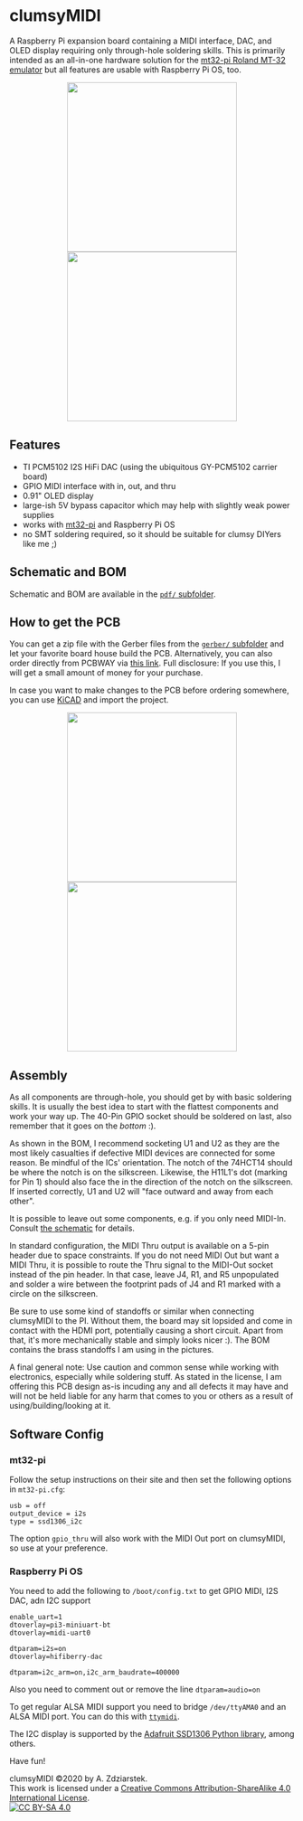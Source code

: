 # clumsyMIDI
A Raspberry Pi expansion board containing a MIDI interface, DAC, and OLED display requiring only through-hole soldering skills. This is primarily intended as an all-in-one hardware solution for the [mt32-pi Roland MT-32 emulator](https://github.com/dwhinham/mt32-pi) but all features are usable with Raspberry Pi OS, too.

<p align="center">
  <img src="https://github.com/gmcn42/clumsyMIDI/raw/main/pictures/IMGP8915-2.jpg" height="300">
  <img src="https://github.com/gmcn42/clumsyMIDI/raw/main/pictures/IMGP8907-1.jpg" height="300">
</p>

## Features
* TI PCM5102 I2S HiFi DAC (using the ubiquitous GY-PCM5102 carrier board)
* GPIO MIDI interface with in, out, and thru
* 0.91" OLED display
* large-ish 5V bypass capacitor which may help with slightly weak power supplies
* works with [mt32-pi](https://github.com/dwhinham/mt32-pi) and Raspberry Pi OS
* no SMT soldering required, so it should be suitable for clumsy DIYers like me ;)

## Schematic and BOM
Schematic and BOM are available in the [`pdf/` subfolder](https://github.com/gmcn42/clumsyMIDI/tree/main/pdf).

## How to get the PCB
You can get a zip file with the Gerber files from the [`gerber/` subfolder](https://github.com/gmcn42/clumsyMIDI/tree/main/gerber) and let your favorite board house build the PCB. Alternatively, you can also order directly from PCBWAY via [this link](https://www.pcbway.com/project/shareproject/clumsyMIDI___Raspberry_Pi_expansion_board.html). Full disclosure: If you use this, I will get a small amount of money for your purchase.

In case you want to make changes to the PCB before ordering somewhere, you can use [KiCAD](https://kicad.org/) and import the project.

<p align="center">
  <img src="https://github.com/gmcn42/clumsyMIDI/raw/main/pictures/IMGP8886.jpg" height="300">
  <img src="https://github.com/gmcn42/clumsyMIDI/raw/main/pictures/IMGP8888.jpg" height="300">
</p>

## Assembly
As all components are through-hole, you should get by with basic soldering skills. It is usually the best idea to start with the flattest components and work your way up. The 40-Pin GPIO socket should be soldered on last, also remember that it goes on the *bottom* :).

As shown in the BOM, I recommend socketing U1 and U2 as they are the most likely casualties if defective MIDI devices are connected for some reason. Be mindful of the ICs' orientation. The notch of the 74HCT14 should be where the notch is on the silkscreen. Likewise, the H11L1's dot (marking for Pin 1) should also face the in the direction of the notch on the silkscreen. If inserted correctly, U1 and U2 will "face outward and away from each other".

It is possible to leave out some components, e.g. if you only need MIDI-In. Consult [the schematic](https://github.com/gmcn42/clumsyMIDI/blob/main/pdf/clumsyMIDI-schematic.pdf) for details.

In standard configuration, the MIDI Thru output is available on a 5-pin header due to space constraints. If you do not need MIDI Out but want a MIDI Thru, it is possible to route the Thru signal to the MIDI-Out socket instead of the pin header. In that case, leave J4, R1, and R5 unpopulated and solder a wire between the footprint pads of J4 and R1 marked with a circle on the silkscreen.

Be sure to use some kind of standoffs or similar when connecting clumsyMIDI to the PI. Without them, the board may sit lopsided and come in contact with the HDMI port, potentially causing a short circuit. Apart from that, it's more mechanically stable and simply looks nicer :). The BOM contains the brass standoffs I am using in the pictures.

A final general note: Use caution and common sense while working with electronics, especially while soldering stuff. As stated in the license, I am offering this PCB design as-is incuding any and all defects it may have and will not be held liable for any harm that comes to you or others as a result of using/building/looking at it.

## Software Config
### mt32-pi
Follow the setup instructions on their site and then set the following options in `mt32-pi.cfg`:
```
usb = off
output_device = i2s
type = ssd1306_i2c
```
The option `gpio_thru` will also work with the MIDI Out port on clumsyMIDI, so use at your preference.

### Raspberry Pi OS
You need to add the following to `/boot/config.txt` to get GPIO MIDI, I2S DAC, adn I2C support
```
enable_uart=1
dtoverlay=pi3-miniuart-bt
dtoverlay=midi-uart0

dtparam=i2s=on
dtoverlay=hifiberry-dac

dtparam=i2c_arm=on,i2c_arm_baudrate=400000
```
Also you need to comment out or remove the line `dtparam=audio=on`

To get regular ALSA MIDI support you need to bridge `/dev/ttyAMA0` and an ALSA MIDI port. You can do this with [`ttymidi`](https://github.com/cjbarnes18/ttymidi).

The I2C display is supported by the [Adafruit SSD1306 Python library](https://github.com/adafruit/Adafruit_Python_SSD1306.git), among others.

Have fun!

clumsyMIDI ©2020 by A. Zdziarstek.<br>This work is licensed under a [Creative Commons Attribution-ShareAlike 4.0 International License](https://creativecommons.org/licenses/by-sa/4.0/).<br>[![CC BY-SA 4.0](https://licensebuttons.net/l/by-sa/4.0/88x31.png)](https://creativecommons.org/licenses/by-sa/4.0/)

